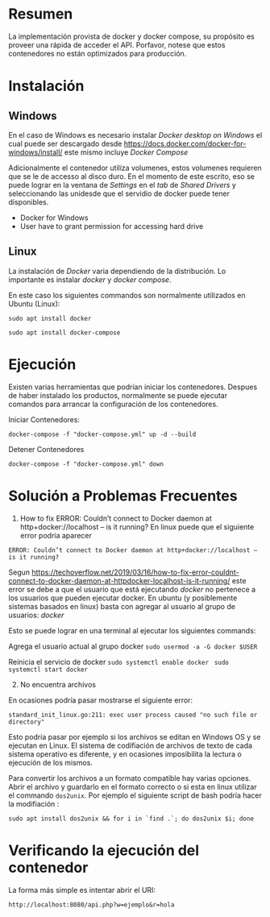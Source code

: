 # Resumen

La implementación provista de docker y docker compose, su propósito es proveer una rápida de acceder el API. Porfavor, notese que estos contenedores no están optimizados para producción.

# Instalación

## Windows
En el caso de Windows es necesario instalar _Docker desktop on Windows_ el cual puede ser descargado desde https://docs.docker.com/docker-for-windows/install/ este mismo incluye _Docker Compose_

Adicionalmente el contenedor utiliza volumenes, estos volumenes requieren que se le de accesso al disco duro. 
En el momento de este escrito, eso se puede lograr en la ventana de _Settings_ en el _tab_ de _Shared Drivers_ y seleccionando las unidesde que el servidio de docker puede tener disponibles.


* Docker for Windows
* User have to grant permission for accessing hard drive


## Linux
La instalación de _Docker_ varia dependiendo de la distribución.  Lo importante es instalar _docker_ y _docker compose_. 

En este caso los siguientes commandos son normalmente utilizados en Ubuntu (Linux):

`sudo apt install docker`

`sudo apt install docker-compose`

# Ejecución
Existen varias herramientas que podrían iniciar los contenedores. Despues de haber instalado los productos, normalmente se puede ejecutar comandos para arrancar la configuración de los contenedores. 

Iniciar Contenedores:

`docker-compose -f "docker-compose.yml" up -d --build`

Detener Contenedores

`docker-compose -f "docker-compose.yml" down`


# Solución a Problemas Frecuentes

1. How to fix ERROR: Couldn’t connect to Docker daemon at http+docker://localhost – is it running?
En linux puede que el siguiente error podria aparecer

```ERROR: Couldn’t connect to Docker daemon at http+docker://localhost – is it running?```

Segun https://techoverflow.net/2019/03/16/how-to-fix-error-couldnt-connect-to-docker-daemon-at-httpdocker-localhost-is-it-running/ este error se debe a que el usuario que está ejecutando _docker_ no pertenece a los usuarios que pueden ejecutar docker. En ubuntu (y posiblemente sistemas basados en linux) basta con agregar al usuario al grupo de usuarios: _docker_

Esto se puede lograr en una terminal al ejecutar los siguientes commands: 

Agrega el usuario actual al grupo docker
`sudo usermod -a -G docker $USER `

Reinicia el servicio de docker
`sudo systemctl enable docker `
`sudo systemctl start docker`


2. No encuentra archivos

En ocasiones podría pasar mostrarse el siguiente error:

```standard_init_linux.go:211: exec user process caused "no such file or directory"```

Esto podría pasar por ejemplo si los archivos se editan en Windows OS y se ejecutan en Linux. El sistema de codifiación de archivos de texto de cada sistema operativo es diferente, y en ocasiones imposibilita la lectura o ejecución de los mismos. 

Para convertir los archivos a un formato compatible hay varias opciones. Abrir el archivo y guardarlo en el formato correcto o si esta en linux utilizar el commando `dos2unix`. 
Por ejemplo el siguiente script de bash podría hacer la modifiación :

```sudo apt install dos2unix && for i in `find .`; do dos2unix $i; done```



# Verificando la ejecución del contenedor

La forma más simple es intentar abrir el URI:

`http://localhost:8080/api.php?w=ejemplo&r=hola`
